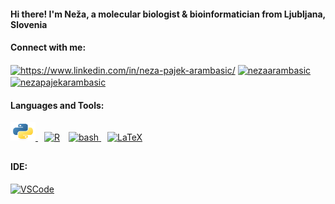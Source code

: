 <h4 align="left">Hi there! I'm Neža, a molecular biologist & bioinformatician from Ljubljana, Slovenia</h4>

<h4 align="left">Connect with me:</h4>
<p align="left">
<a href="https://linkedin.com/in/neza-pajek-arambasic/" target="blank"><img align="center" src="https://raw.githubusercontent.com/rahuldkjain/github-profile-readme-generator/master/src/images/icons/Social/linked-in-alt.svg" alt="https://www.linkedin.com/in/neza-pajek-arambasic/" height="30" width="40" /></a>  
<a href="https://twitter.com/nezaarambasic" target="blank"><img align="center" src="https://raw.githubusercontent.com/rahuldkjain/github-profile-readme-generator/master/src/images/icons/Social/twitter.svg" alt="nezaarambasic" height="30" width="40" /></a>
<a href="https://www.datacamp.com/profile/nezapajekarambasic" target="blank"><img align="center" src="https://img.shields.io/badge/DataCamp-03EF62.svg?style=for-the-badge&logo=DataCamp&logoColor=white" alt="nezapajekarambasic" height="30" width="120" /></a>
</p>

<h4 align="left">Languages and Tools:</h4>
<p align="left"> 
<a href="https://www.python.org" target="_blank" rel="noreferrer"> <img src="https://raw.githubusercontent.com/devicons/devicon/master/icons/python/python-original.svg" alt="python" height="30" width="40"/> </a> 
<a href="https://www.r-project.org/" target="_blank"><img style="margin: 10px" src="https://profilinator.rishav.dev/skills-assets/r.svg" alt="R" height="30" width="40"/></a>  
<a href="https://www.gnu.org/software/bash/" target="_blank" rel="noreferrer"> <img src="https://www.vectorlogo.zone/logos/gnu_bash/gnu_bash-icon.svg" alt="bash" height="30" width="40"/> </a> 
<a href="https://www.latex-project.org/" target="_blank"><img style="margin: 10px" src="https://profilinator.rishav.dev/skills-assets/latex.png" alt="LaTeX" height="30" width="40" /></a>  

<h4 align="left">IDE:</h4>
<p align="left">   
<a href="https://code.visualstudio.com/" target="_blank" rel="noreferrer"> <img src="https://img.shields.io/badge/Visual%20Studio%20Code-007ACC.svg?style=for-the-badge&logo=Visual-Studio-Code&logoColor=white" alt="VSCode" height="30" width="120"/> </a>   
</p>
  
